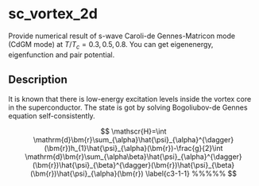 # sc_vortex_2d
Provide numerical result of s-wave Caroli-de Gennes-Matricon mode (CdGM mode) at $T/T_c=0.3, 0.5, 0.8$.
You can get eigenenergy, eigenfunction and pair potential.

## Description
It is known that there is low-energy excitation levels inside the vortex core in the superconductor.
The state is got by solving Bogoliubov-de Gennes equation self-consistently.

$$
\mathscr{H}=\int \mathrm{d}\bm{r}\sum_{\alpha}\hat{\psi}_{\alpha}^{\dagger}(\bm{r})h_{1}\hat{\psi}_{\alpha}(\bm{r})-\frac{g}{2}\int \mathrm{d}\bm{r}\sum_{\alpha\beta}\hat{\psi}_{\alpha}^{\dagger}(\bm{r})\hat{\psi}_{\beta}^{\dagger}(\bm{r})\hat{\psi}_{\beta}(\bm{r})\hat{\psi}_{\alpha}(\bm{r}) \label{c3-1-1} %%%%%
$$
